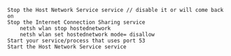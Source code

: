     Stop the Host Network Service service // disable it or will come back on
    Stop the Internet Connection Sharing service
        netsh wlan stop hostednetwork 
        netsh wlan set hostednetwork mode= disallow 
    Start your service/process that uses port 53
    Start the Host Network Service service
